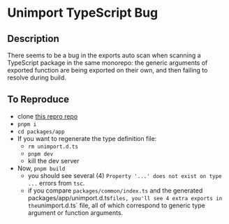 # Unimport TypeScript Bug

## Description

There seems to be a bug in the exports auto scan when scanning a TypeScript package in the same monorepo: the generic arguments of exported function are being exported on their own, and then failing to resolve during build.

## To Reproduce

- clone [this repro repo](https://github.com/andrew8088/unimport-ts-bug-repro)
- `pnpm i`
- `cd packages/app`
- If you want to regenerate the type definition file:
    - `rm unimport.d.ts`
    - `pnpm dev`
    - kill the dev server
- Now, `pnpm build`
    - you should see several (4) `Property '...' does not exist on type ...` errors from `tsc`.
    - if you compare `packages/common/index.ts` and the generated packages/app/unimport.d.ts` files, you'll see 4 extra exports in the `unimport.d.ts` file, all of which correspond to generic type argument or function arguments.
